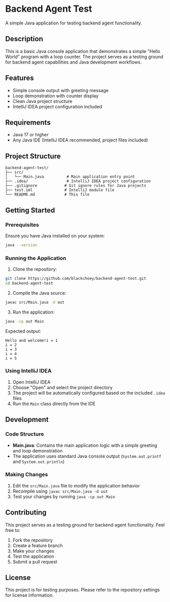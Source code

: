 # Backend Agent Test

A simple Java application for testing backend agent functionality.

## Description

This is a basic Java console application that demonstrates a simple "Hello World" program with a loop counter. The project serves as a testing ground for backend agent capabilities and Java development workflows.

## Features

- Simple console output with greeting message
- Loop demonstration with counter display
- Clean Java project structure
- IntelliJ IDEA project configuration included

## Requirements

- Java 17 or higher
- Any Java IDE (IntelliJ IDEA recommended, project files included)

## Project Structure

```
backend-agent-test/
├── src/
│   └── Main.java          # Main application entry point
├── .idea/                 # IntelliJ IDEA project configuration
├── .gitignore            # Git ignore rules for Java projects
├── test.iml              # IntelliJ module file
└── README.md             # This file
```

## Getting Started

### Prerequisites

Ensure you have Java installed on your system:

```bash
java --version
```

### Running the Application

1. Clone the repository:
```bash
git clone https://github.com/blackchoey/backend-agent-test.git
cd backend-agent-test
```

2. Compile the Java source:
```bash
javac src/Main.java -d out
```

3. Run the application:
```bash
java -cp out Main
```

Expected output:
```
Hello and welcome!i = 1
i = 2
i = 3
i = 4
i = 5
```

### Using IntelliJ IDEA

1. Open IntelliJ IDEA
2. Choose "Open" and select the project directory
3. The project will be automatically configured based on the included `.idea` files
4. Run the `Main` class directly from the IDE

## Development

### Code Structure

- **Main.java**: Contains the main application logic with a simple greeting and loop demonstration
- The application uses standard Java console output (`System.out.printf` and `System.out.println`)

### Making Changes

1. Edit the `src/Main.java` file to modify the application behavior
2. Recompile using `javac src/Main.java -d out`
3. Test your changes by running `java -cp out Main`

## Contributing

This project serves as a testing ground for backend agent functionality. Feel free to:

1. Fork the repository
2. Create a feature branch
3. Make your changes
4. Test the application
5. Submit a pull request

## License

This project is for testing purposes. Please refer to the repository settings for license information.